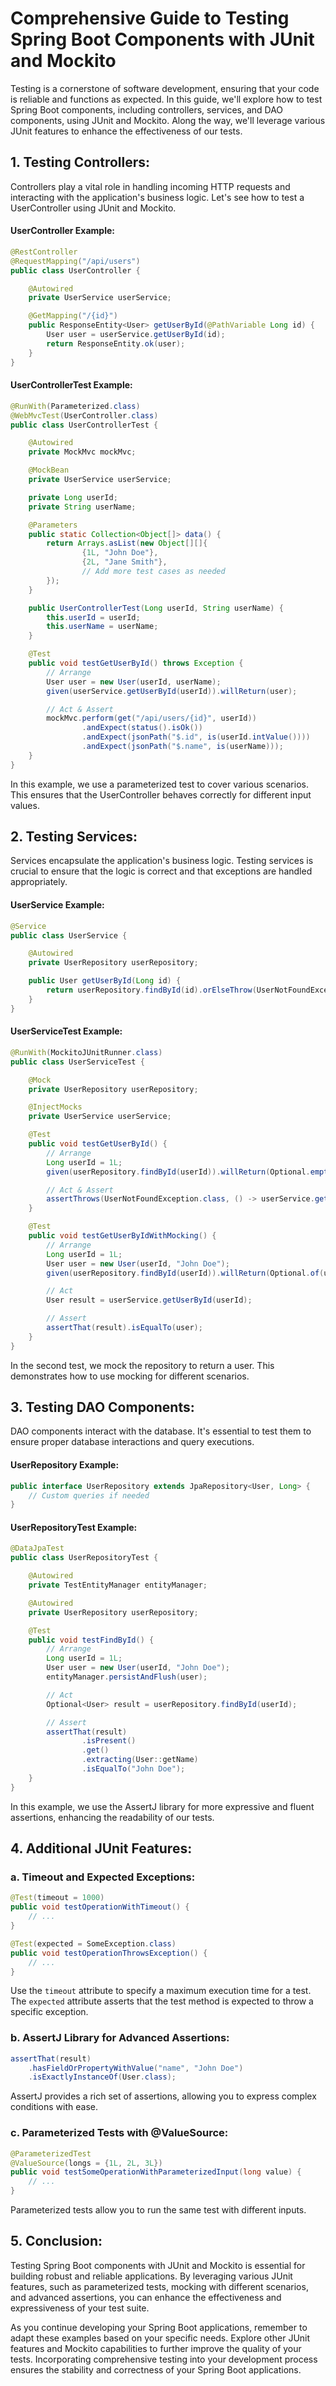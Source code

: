 
# Comprehensive Guide to Testing Spring Boot Components with JUnit and Mockito

Testing is a cornerstone of software development, ensuring that your code is reliable and functions as expected. In this guide, we'll explore how to test Spring Boot components, including controllers, services, and DAO components, using JUnit and Mockito. Along the way, we'll leverage various JUnit features to enhance the effectiveness of our tests.

## 1. **Testing Controllers:**

Controllers play a vital role in handling incoming HTTP requests and interacting with the application's business logic. Let's see how to test a UserController using JUnit and Mockito.

#### UserController Example:

```java
@RestController
@RequestMapping("/api/users")
public class UserController {

    @Autowired
    private UserService userService;

    @GetMapping("/{id}")
    public ResponseEntity<User> getUserById(@PathVariable Long id) {
        User user = userService.getUserById(id);
        return ResponseEntity.ok(user);
    }
}
```

#### UserControllerTest Example:

```java
@RunWith(Parameterized.class)
@WebMvcTest(UserController.class)
public class UserControllerTest {

    @Autowired
    private MockMvc mockMvc;

    @MockBean
    private UserService userService;

    private Long userId;
    private String userName;

    @Parameters
    public static Collection<Object[]> data() {
        return Arrays.asList(new Object[][]{
                {1L, "John Doe"},
                {2L, "Jane Smith"},
                // Add more test cases as needed
        });
    }

    public UserControllerTest(Long userId, String userName) {
        this.userId = userId;
        this.userName = userName;
    }

    @Test
    public void testGetUserById() throws Exception {
        // Arrange
        User user = new User(userId, userName);
        given(userService.getUserById(userId)).willReturn(user);

        // Act & Assert
        mockMvc.perform(get("/api/users/{id}", userId))
                .andExpect(status().isOk())
                .andExpect(jsonPath("$.id", is(userId.intValue())))
                .andExpect(jsonPath("$.name", is(userName)));
    }
}
```

In this example, we use a parameterized test to cover various scenarios. This ensures that the UserController behaves correctly for different input values.

## 2. **Testing Services:**

Services encapsulate the application's business logic. Testing services is crucial to ensure that the logic is correct and that exceptions are handled appropriately.

#### UserService Example:

```java
@Service
public class UserService {

    @Autowired
    private UserRepository userRepository;

    public User getUserById(Long id) {
        return userRepository.findById(id).orElseThrow(UserNotFoundException::new);
    }
}
```

#### UserServiceTest Example:

```java
@RunWith(MockitoJUnitRunner.class)
public class UserServiceTest {

    @Mock
    private UserRepository userRepository;

    @InjectMocks
    private UserService userService;

    @Test
    public void testGetUserById() {
        // Arrange
        Long userId = 1L;
        given(userRepository.findById(userId)).willReturn(Optional.empty());

        // Act & Assert
        assertThrows(UserNotFoundException.class, () -> userService.getUserById(userId));
    }

    @Test
    public void testGetUserByIdWithMocking() {
        // Arrange
        Long userId = 1L;
        User user = new User(userId, "John Doe");
        given(userRepository.findById(userId)).willReturn(Optional.of(user));

        // Act
        User result = userService.getUserById(userId);

        // Assert
        assertThat(result).isEqualTo(user);
    }
}
```

In the second test, we mock the repository to return a user. This demonstrates how to use mocking for different scenarios.

## 3. **Testing DAO Components:**

DAO components interact with the database. It's essential to test them to ensure proper database interactions and query executions.

#### UserRepository Example:

```java
public interface UserRepository extends JpaRepository<User, Long> {
    // Custom queries if needed
}
```

#### UserRepositoryTest Example:

```java
@DataJpaTest
public class UserRepositoryTest {

    @Autowired
    private TestEntityManager entityManager;

    @Autowired
    private UserRepository userRepository;

    @Test
    public void testFindById() {
        // Arrange
        Long userId = 1L;
        User user = new User(userId, "John Doe");
        entityManager.persistAndFlush(user);

        // Act
        Optional<User> result = userRepository.findById(userId);

        // Assert
        assertThat(result)
                .isPresent()
                .get()
                .extracting(User::getName)
                .isEqualTo("John Doe");
    }
}
```

In this example, we use the AssertJ library for more expressive and fluent assertions, enhancing the readability of our tests.

## 4. **Additional JUnit Features:**

### **a. Timeout and Expected Exceptions:**

```java
@Test(timeout = 1000)
public void testOperationWithTimeout() {
    // ...
}

@Test(expected = SomeException.class)
public void testOperationThrowsException() {
    // ...
}
```

Use the `timeout` attribute to specify a maximum execution time for a test. The `expected` attribute asserts that the test method is expected to throw a specific exception.

### **b. AssertJ Library for Advanced Assertions:**

```java
assertThat(result)
    .hasFieldOrPropertyWithValue("name", "John Doe")
    .isExactlyInstanceOf(User.class);
```

AssertJ provides a rich set of assertions, allowing you to express complex conditions with ease.

### **c. Parameterized Tests with @ValueSource:**

```java
@ParameterizedTest
@ValueSource(longs = {1L, 2L, 3L})
public void testSomeOperationWithParameterizedInput(long value) {
    // ...
}
```

Parameterized tests allow you to run the same test with different inputs.

## 5. **Conclusion:**

Testing Spring Boot components with JUnit and Mockito is essential for building robust and reliable applications. By leveraging various JUnit features, such as parameterized tests, mocking with different scenarios, and advanced assertions, you can enhance the effectiveness and expressiveness of your test suite.

As you continue developing your Spring Boot applications, remember to adapt these examples based on your specific needs. Explore other JUnit features and Mockito capabilities to further improve the quality of your tests. Incorporating comprehensive testing into your development process ensures the stability and correctness of your Spring Boot applications.
